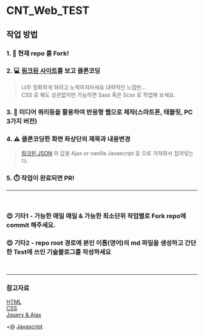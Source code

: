 CNT_Web_TEST
============

## 작업 방법

### 1. :fork_and_knife: 현재 repo 를 Fork!
### 2. :computer: [링크된 사이트](https://cnt-web-test.herokuapp.com)를 보고 클론코딩
> 너무 정확하게 하려고 노력하지마세요 대략적인 느낌만...  
> CSS 로 해도 상관없지만 가능하면 Sass 혹은 Scss 로 작업해 보세요.
### 3. :iphone: 미디어 쿼리등을 활용하여 반응형 웹으로 제작(스마트폰, 태블릿, PC 3가지 버전)
### 4. :warning: 클론코딩한 화면 좌상단의 제목과 내용변경
> [링크된 JSON](https://heronoah.github.io/CNT_Web_TEST_Ref/test-value/) 의 값을 Ajax or vanilla Javascript 등 으로 가져와서 집어넣는다.
### 5. :stopwatch: 작업이 완료되면 PR!

---

<br />

### :heart_eyes: 기타1 - 가능한 매일 매일 & 가능한 최소단위 작업별로 Fork repo에 commit 해주세요.
### :heart_eyes: 기타2 - repo root 경로에 본인 이름(영어)의 md 파일을 생성하고 간단한 Test에 쓰인 기술블로그를 작성하세요
<br />

---

### 참고자료
[HTML](https://opentutorials.org/course/2039)  
[CSS](https://opentutorials.org/course/2418)  
[Jquery & Ajax](https://opentutorials.org/course/53)  

+@ [Javascript](https://opentutorials.org/course/1375)
